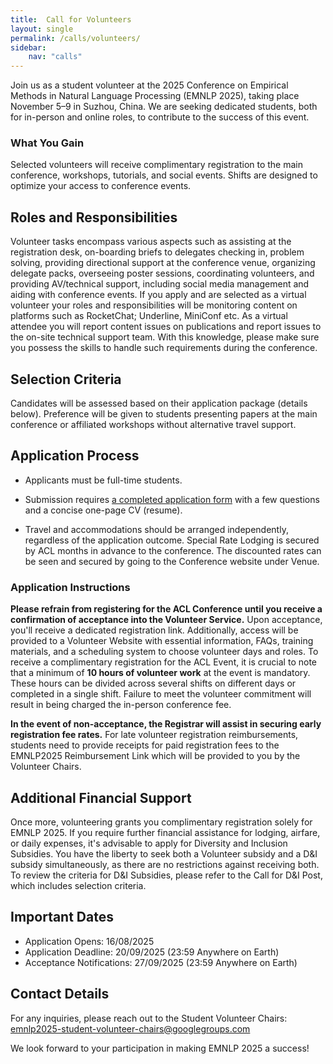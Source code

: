 ```yaml
---
title:  Call for Volunteers
layout: single
permalink: /calls/volunteers/
sidebar: 
    nav: "calls"
---
```


Join us as a student volunteer at the 2025 Conference on Empirical Methods in Natural Language Processing (EMNLP 2025), taking place November 5–9 in Suzhou, China. We are seeking dedicated students, both for in-person and online roles, to contribute to the success of this event.

### What You Gain
Selected volunteers will receive complimentary registration to the main conference, workshops, tutorials, and social events. Shifts are designed to optimize your access to conference events.

## Roles and Responsibilities
Volunteer tasks encompass various aspects such as assisting at the registration desk, on-boarding briefs to delegates checking in, problem solving, providing directional support at the conference venue, organizing delegate packs, overseeing poster sessions, coordinating volunteers, and providing AV/technical support, including social media management and aiding with conference events. If you apply and are selected as a virtual volunteer your roles and responsibilities will be monitoring content on platforms such as RocketChat; Underline, MiniConf etc. As a virtual attendee you will report content issues on publications and report issues to the on-site technical support team. With this knowledge, please make sure you possess the skills to handle such requirements during the conference. 
	
## Selection Criteria
Candidates will be assessed based on their application package (details below). Preference will be given to students presenting papers at the main conference or affiliated workshops without alternative travel support.

## Application Process

- Applicants must be full-time students.

- Submission requires [a completed application form](https://forms.gle/qfTkVGyDitXipdAG7) with a few questions and a concise one-page CV (resume).

- Travel and accommodations should be arranged independently, regardless of the application outcome. Special Rate Lodging is secured by ACL months in advance to the conference. The discounted rates can be seen and secured by going to the Conference website under Venue. 

### Application Instructions
**Please refrain from registering for the ACL Conference until you receive a confirmation of acceptance into the Volunteer Service.** Upon acceptance, you'll receive a dedicated registration link. Additionally, access will be provided to a Volunteer Website with essential information, FAQs, training materials, and a scheduling system to choose volunteer days and roles. To receive a complimentary registration for the ACL Event, it is crucial to note that a minimum of **10 hours of volunteer work** at the event is mandatory. These hours can be divided across several shifts on different days or completed in a single shift. Failure to meet the volunteer commitment will result in being charged the in-person conference fee.

**In the event of non-acceptance, the Registrar will assist in securing early registration fee rates.** For late volunteer registration reimbursements, students need to provide receipts for paid registration fees to the EMNLP2025 Reimbursement Link which will be provided to you by the Volunteer Chairs. 

## Additional Financial Support
Once more, volunteering grants you complimentary registration solely for EMNLP 2025. If you require further financial assistance for lodging, airfare, or daily expenses, it's advisable to apply for Diversity and Inclusion Subsidies. You have the liberty to seek both a Volunteer subsidy and a D&I subsidy simultaneously, as there are no restrictions against receiving both. To review the criteria for D&I Subsidies, please refer to the Call for D&I Post, which includes selection criteria. 

## Important Dates										
- Application Opens: 16/08/2025
- Application Deadline: 20/09/2025 (23:59 Anywhere on Earth)
- Acceptance Notifications: 27/09/2025 (23:59 Anywhere on Earth)
 
## Contact Details

For any inquiries, please reach out to the Student Volunteer Chairs:
emnlp2025-student-volunteer-chairs@googlegroups.com

We look forward to your participation in making EMNLP 2025 a success!

